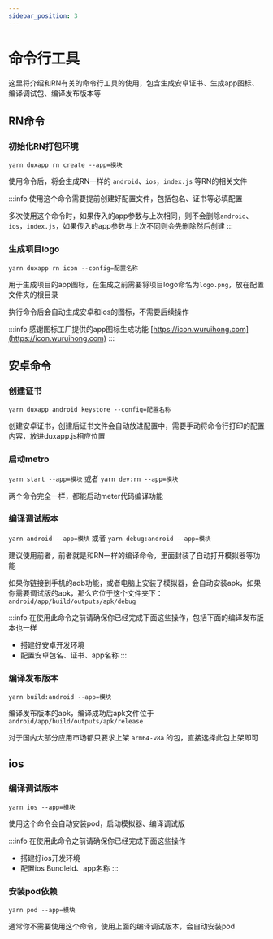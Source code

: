```yaml
---
sidebar_position: 3
---
```


# 命令行工具

这里将介绍和RN有关的命令行工具的使用，包含生成安卓证书、生成app图标、编译调试包、编译发布版本等

## RN命令

### 初始化RN打包环境

`yarn duxapp rn create --app=模块`  

使用命令后，将会生成RN一样的 `android`、`ios`，`index.js` 等RN的相关文件

:::info
使用这个命令需要提前创建好配置文件，包括包名、证书等必填配置  

多次使用这个命令时，如果传入的app参数与上次相同，则不会删除`android`、`ios`，`index.js`，如果传入的app参数与上次不同则会先删除然后创建
:::

### 生成项目logo

`yarn duxapp rn icon --config=配置名称`  

用于生成项目的app图标，在生成之前需要将项目logo命名为`logo.png`，放在配置文件夹的根目录  

执行命令后会自动生成安卓和ios的图标，不需要后续操作

:::info
感谢图标工厂提供的app图标生成功能 [https://icon.wuruihong.com](https://icon.wuruihong.com)
:::

## 安卓命令

### 创建证书

`yarn duxapp android keystore --config=配置名称`  

创建安卓证书，创建后证书文件会自动放进配置中，需要手动将命令行打印的配置内容，放进duxapp.js相应位置

### 启动metro

`yarn start --app=模块` 或者 `yarn dev:rn --app=模块`  

两个命令完全一样，都能启动meter代码编译功能

### 编译调试版本

`yarn android --app=模块` 或者 `yarn debug:android --app=模块`  

建议使用前者，前者就是和RN一样的编译命令，里面封装了自动打开模拟器等功能  

如果你链接到手机的adb功能，或者电脑上安装了模拟器，会自动安装apk，如果你需要调试版的apk，那么它位于这个文件夹下：`android/app/build/outputs/apk/debug`

:::info
在使用此命令之前请确保你已经完成下面这些操作，包括下面的编译发布版本也一样
- 搭建好安卓开发环境
- 配置安卓包名、证书、app名称
:::

### 编译发布版本

`yarn build:android --app=模块`  

编译发布版本的apk，编译成功后apk文件位于 `android/app/build/outputs/apk/release`

对于国内大部分应用市场都只要求上架 `arm64-v8a` 的包，直接选择此包上架即可

## ios

### 编译调试版本

`yarn ios --app=模块`  

使用这个命令会自动安装pod，启动模拟器、编译调试版

:::info
在使用此命令之前请确保你已经完成下面这些操作
- 搭建好ios开发环境
- 配置ios BundleId、app名称
:::

### 安装pod依赖

`yarn pod --app=模块` 

通常你不需要使用这个命令，使用上面的编译调试版本，会自动安装pod